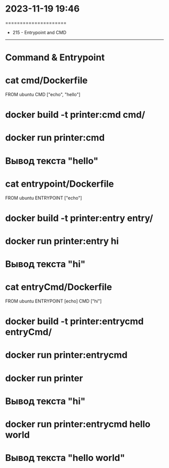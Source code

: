# 2023-11-19    19:46
=====================

* 215 - Entrypoint and CMD
--------------------------
# Command & Entrypoint

# cat cmd/Dockerfile
FROM ubuntu
CMD ["echo", "hello"]
# docker build -t printer:cmd cmd/
# docker run printer:cmd
# Вывод текста "hello"

# cat entrypoint/Dockerfile
FROM ubuntu
ENTRYPOINT ["echo"]
# docker build -t printer:entry entry/
# docker run printer:entry hi
# Вывод текста "hi"

# cat entryCmd/Dockerfile
FROM ubuntu
ENTRYPOINT [echo]
CMD ["hi"]
# docker build -t printer:entrycmd entryCmd/
# docker run printer:entrycmd
# docker run printer
# Вывод текста "hi"
# docker run printer:entrycmd hello world
# Вывод текста "hello world"
